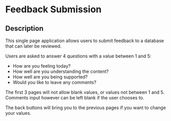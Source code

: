 # Feedback Submission

## Description

This single page application allows users to submit feedback to a database that can later be reviewed. 

Users are asked to answer 4 questions with a value between 1 and 5:

- How are you feeling today?
- How well are you understanding the content?
- How well are you being supported?
- Would you like to leave any comments?

The first 3 pages will not allow blank values, or values not between 1 and 5. Comments input however can be left blank if the user chooses to.

The back buttons will bring you to the previous pages if you want to change your values.


